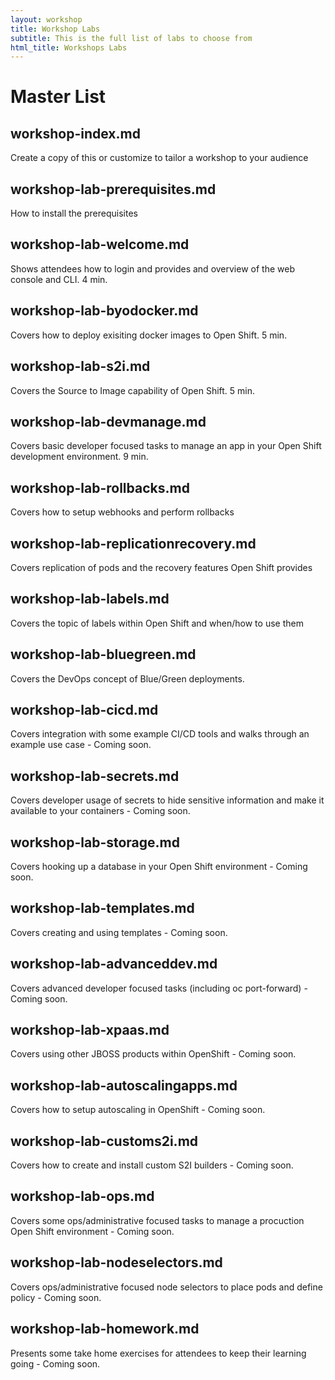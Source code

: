 ```yaml
---
layout: workshop
title: Workshop Labs
subtitle: This is the full list of labs to choose from
html_title: Workshops Labs
---
```


# Master List

## workshop-index.md
Create a copy of this or customize to tailor a workshop to your audience

## workshop-lab-prerequisites.md
How to install the prerequisites

## workshop-lab-welcome.md
Shows attendees how to login and provides and overview of the web console and CLI.  4 min.

## workshop-lab-byodocker.md
Covers how to deploy exisiting docker images to Open Shift.  5 min.

## workshop-lab-s2i.md
Covers the Source to Image capability of Open Shift.  5 min.

## workshop-lab-devmanage.md
Covers basic developer focused tasks to manage an app in your Open Shift development environment.  9 min.

## workshop-lab-rollbacks.md
Covers how to setup webhooks and perform rollbacks

## workshop-lab-replicationrecovery.md
Covers replication of pods and the recovery features Open Shift provides

## workshop-lab-labels.md
Covers the topic of labels within Open Shift and when/how to use them

## workshop-lab-bluegreen.md
Covers the DevOps concept of Blue/Green deployments.

## workshop-lab-cicd.md
Covers integration with some example CI/CD tools and walks through an example use case - Coming soon.

## workshop-lab-secrets.md
Covers developer usage of secrets to hide sensitive information and make it available to your containers - Coming soon.

## workshop-lab-storage.md
Covers hooking up a database in your Open Shift environment - Coming soon.

## workshop-lab-templates.md
Covers creating and using templates - Coming soon.

## workshop-lab-advanceddev.md
Covers advanced developer focused tasks (including oc port-forward) - Coming soon.

## workshop-lab-xpaas.md
Covers using other JBOSS products within OpenShift - Coming soon.

## workshop-lab-autoscalingapps.md
Covers how to setup autoscaling in OpenShift - Coming soon.

## workshop-lab-customs2i.md
Covers how to create and install custom S2I builders - Coming soon.

## workshop-lab-ops.md
Covers some ops/administrative focused tasks to manage a procuction Open Shift environment - Coming soon.

## workshop-lab-nodeselectors.md
Covers ops/administrative focused node selectors to place pods and define policy - Coming soon.

## workshop-lab-homework.md
Presents some take home exercises for attendees to keep their learning going - Coming soon.
